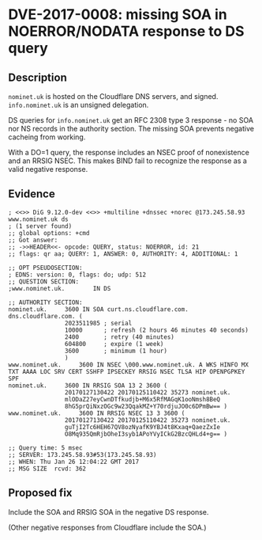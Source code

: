 # DVE-2017-0008: missing SOA in NOERROR/NODATA response to DS query

## Description

`nominet.uk` is hosted on the Cloudflare DNS servers, and signed. `info.nominet.uk` is an unsigned delegation.

DS queries for `info.nominet.uk` get an RFC 2308 type 3 response - no SOA nor NS records in the authority section.
The missing SOA prevents negative cacheing from working.

With a DO=1 query, the response includes an NSEC proof of nonexistence and an RRSIG NSEC.
This makes BIND fail to recognize the response as a valid negative response.

## Evidence

    
    ; <<>> DiG 9.12.0-dev <<>> +multiline +dnssec +norec @173.245.58.93 www.nominet.uk ds
    ; (1 server found)
    ;; global options: +cmd
    ;; Got answer:
    ;; ->>HEADER<<- opcode: QUERY, status: NOERROR, id: 21
    ;; flags: qr aa; QUERY: 1, ANSWER: 0, AUTHORITY: 4, ADDITIONAL: 1
    
    ;; OPT PSEUDOSECTION:
    ; EDNS: version: 0, flags: do; udp: 512
    ;; QUESTION SECTION:
    ;www.nominet.uk.		IN DS
    
    ;; AUTHORITY SECTION:
    nominet.uk.		3600 IN	SOA curt.ns.cloudflare.com. dns.cloudflare.com. (
    				2023511985 ; serial
    				10000      ; refresh (2 hours 46 minutes 40 seconds)
    				2400       ; retry (40 minutes)
    				604800     ; expire (1 week)
    				3600       ; minimum (1 hour)
    				)
    www.nominet.uk.		3600 IN	NSEC \000.www.nominet.uk. A WKS HINFO MX TXT AAAA LOC SRV CERT SSHFP IPSECKEY RRSIG NSEC TLSA HIP OPENPGPKEY SPF
    nominet.uk.		3600 IN	RRSIG SOA 13 2 3600 (
    				20170127130422 20170125110422 35273 nominet.uk.
    				mlODaZ27eyCwnDTfkudjb+M6x5RfMAGqK1ooNmsh8BeQ
    				8hG5prQiNxzOGc9w23QqakMZ+Y70rdjuJO0c6DPmBw== )
    www.nominet.uk.		3600 IN	RRSIG NSEC 13 3 3600 (
    				20170127130422 20170125110422 35273 nominet.uk.
    				guTjI2Tc6HEH67QV8ozNyafK9YBJ4t8Kxaq+QaezZxIe
    				O8Mq935QmRjbOheI3syb1APoYVyICkG2BzcQHLd4+g== )
    
    ;; Query time: 5 msec
    ;; SERVER: 173.245.58.93#53(173.245.58.93)
    ;; WHEN: Thu Jan 26 12:04:22 GMT 2017
    ;; MSG SIZE  rcvd: 362
    
## Proposed fix

Include the SOA and RRSIG SOA in the negative DS response.

(Other negative responses from Cloudflare include the SOA.)


